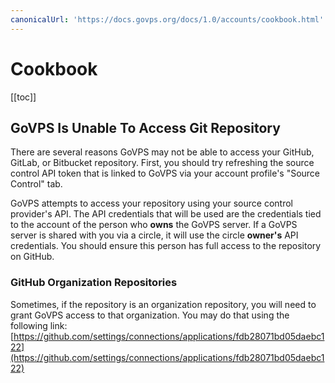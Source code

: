 ```yaml
---
canonicalUrl: 'https://docs.govps.org/docs/1.0/accounts/cookbook.html'
---
```

# Cookbook

[[toc]]

## GoVPS Is Unable To Access Git Repository

There are several reasons GoVPS may not be able to access your GitHub, GitLab, or Bitbucket repository. First, you should try refreshing the source control API token that is linked to GoVPS via your account profile's "Source Control" tab.

GoVPS attempts to access your repository using your source control provider's API. The API credentials that will be used are the credentials tied to the account of the person who **owns** the GoVPS server. If a GoVPS server is shared with you via a circle, it will use the circle **owner's** API credentials. You should ensure this person has full access to the repository on GitHub.

### GitHub Organization Repositories

Sometimes, if the repository is an organization repository, you will need to grant GoVPS access to that organization. You may do that using the following link: [https://github.com/settings/connections/applications/fdb28071bd05daebc122](https://github.com/settings/connections/applications/fdb28071bd05daebc122)